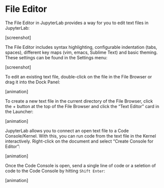 
# File Editor

The File Editor in JupyterLab provides a way for you to edit text files in JupyterLab:

[screenshot]

The File Editor includes syntax highlighting, configurable indentation (tabs, spaces), different key maps (vim, emacs, Sublime Text) and basic theming. These settings can be found in the Settings menu:

[screenshot]

To edit an existing text file, double-click on the file in the File Browser or drag it into the Dock Panel:

[animation]

To create a new text file in the current directory of the File Browser, click the + button at the top of the File Browser and click the “Text Editor” card in the Launcher:

[animation]

JupyterLab allows you to connect an open text file to a Code Console/Kernel. With this, you can run code from the text file in the Kernel interactively. Right-click on the document and select “Create Console for Editor”: 

[animation]

Once the Code Console is open, send a single line of code or a seletion of code to the Code Console by hitting `Shift Enter`:

[animation]